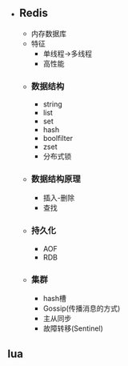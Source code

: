 
- ## Redis
	- 内存数据库
	- 特征
		- 单线程->多线程
		- 高性能
	- ### 数据结构
		- string
		- list
		- set
		- hash
		- boolfilter
		- zset
		- 分布式锁
	- ### 数据结构原理
		- 插入-删除
		- 查找
	- ### 持久化
		- AOF
		- RDB
	- ### 集群
		- hash槽
		- Gossip(传播消息的方式)
		- 主从同步
		- 故障转移(Sentinel)


## lua

